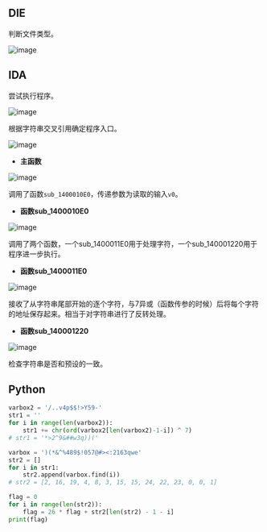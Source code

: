 ## DIE
判断文件类型。

![image](https://github.com/TakaradaRikka/writeup/assets/44569515/9a1eb37b-9d69-4193-a81c-43026a36a8a1)
## IDA
尝试执行程序。

![image](https://github.com/TakaradaRikka/writeup/assets/44569515/89c28a43-294d-4b06-81de-90c8e3058b0f)

根据字符串交叉引用确定程序入口。

![image](https://github.com/TakaradaRikka/writeup/assets/44569515/3445d189-676b-4a2c-b0ba-dc9ae5597ae4)

* **主函数**

![image](https://github.com/TakaradaRikka/writeup/assets/44569515/63fc474e-a703-4dcb-ad55-df210062bb72)

调用了函数`sub_1400010E0`，传递参数为读取的输入`v0`。

* **函数sub_1400010E0**

![image](https://github.com/TakaradaRikka/writeup/assets/44569515/24ec5bc2-49f2-4279-927c-c23bc6186f84)

调用了两个函数，一个sub_1400011E0用于处理字符，一个sub_140001220用于程序进一步执行。

* **函数sub_1400011E0**

![image](https://github.com/TakaradaRikka/writeup/assets/44569515/4a34ee5c-cf95-4fa0-94ff-24a7e40406d7)


接收了从字符串尾部开始的逐个字符，与7异或（函数传参的时候）后将每个字符的地址保存起来。相当于对字符串进行了反转处理。

* **函数sub_140001220**

![image](https://github.com/TakaradaRikka/writeup/assets/44569515/59755578-89c1-407a-9971-034965d38078)

检查字符串是否和预设的一致。

## Python
```python
varbox2 = '/..v4p$$!>Y59-'
str1 = ''
for i in range(len(varbox2)):
    str1 += chr(ord(varbox2[len(varbox2)-1-i]) ^ 7)
# str1 = '*>2^9&##w3q))('

varbox = ')(*&^%489$!057@#><:2163qwe'
str2 = []
for i in str1:
    str2.append(varbox.find(i))
# str2 = [2, 16, 19, 4, 8, 3, 15, 15, 24, 22, 23, 0, 0, 1]

flag = 0
for i in range(len(str2)):
    flag = 26 * flag + str2[len(str2) - 1 - i]
print(flag)
```
